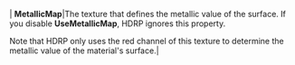 | **MetallicMap**|The texture that defines the metallic value of the surface. If you disable **UseMetallicMap**, HDRP ignores this property.

Note that HDRP only uses the red channel of this texture  to determine the metallic value of the material's surface.|